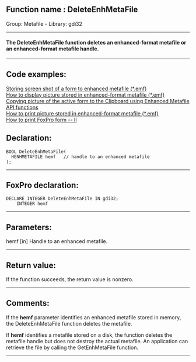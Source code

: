 
## Function name : DeleteEnhMetaFile
Group: Metafile - Library: gdi32    
***  


#### The DeleteEnhMetaFile function deletes an enhanced-format metafile or an enhanced-format metafile handle. 
***  


## Code examples:
[Storing screen shot of a form to enhanced metafile (*.emf)](../../samples/sample_402.md)  
[How to display picture stored in enhanced-format metafile (*.emf)](../../samples/sample_403.md)  
[Copying picture of the active form to the Clipboard using Enhanced Metafile API functions](../../samples/sample_404.md)  
[How to print picture stored in enhanced-format metafile (*.emf)](../../samples/sample_405.md)  
[How to print FoxPro form -- II](../../samples/sample_406.md)  

## Declaration:
```foxpro  
BOOL DeleteEnhMetaFile(
  HENHMETAFILE hemf   // handle to an enhanced metafile
);  
```  
***  


## FoxPro declaration:
```foxpro  
DECLARE INTEGER DeleteEnhMetaFile IN gdi32;
	INTEGER hemf  
```  
***  


## Parameters:
hemf 
[in] Handle to an enhanced metafile.   
***  


## Return value:
If the function succeeds, the return value is nonzero.  
***  


## Comments:
If the <Strong>hemf</Strong> parameter identifies an enhanced metafile stored in memory, the DeleteEnhMetaFile function deletes the metafile.   
  
If <Strong>hemf</Strong> identifies a metafile stored on a disk, the function deletes the metafile handle but does not destroy the actual metafile. An application can retrieve the file by calling the GetEnhMetaFile function.   
  
***  

